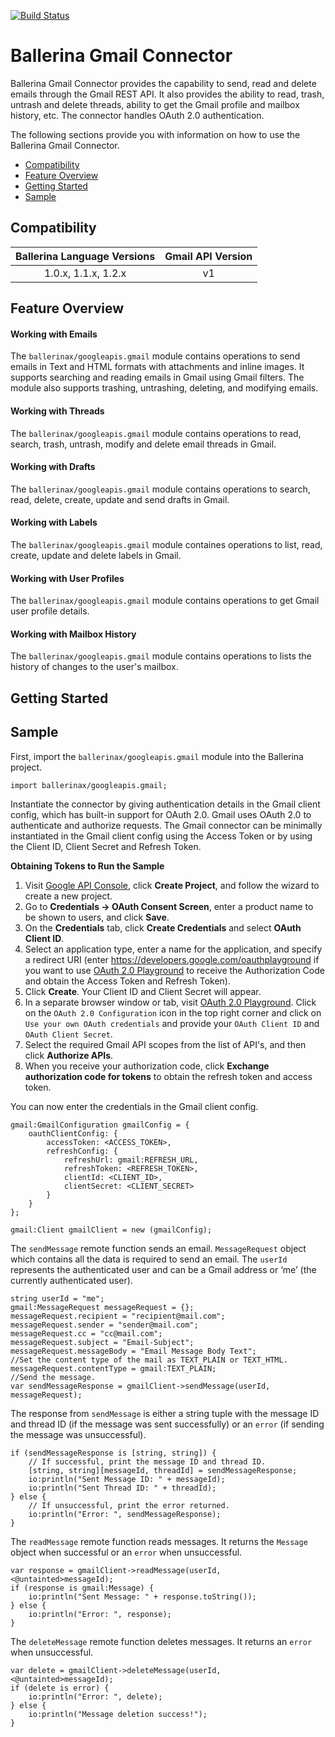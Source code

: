 [![Build Status](https://travis-ci.org/wso2-ballerina/module-gmail.svg?branch=master)](https://travis-ci.org/wso2-ballerina/module-gmail)

# Ballerina Gmail Connector

Ballerina Gmail Connector provides the capability to send, read and delete emails through the Gmail REST API. It also provides the ability to read, trash, untrash and delete threads, ability to get the Gmail profile and mailbox history, etc. The connector handles OAuth 2.0 authentication.

The following sections provide you with information on how to use the Ballerina Gmail Connector.

- [Compatibility](#compatibility)
- [Feature Overview](#feature-overview)
- [Getting Started](#getting-started)
- [Sample](#sample)

## Compatibility

| Ballerina Language Versions  | Gmail API Version |
|:---------------------------:|:------------------------------:|
|  1.0.x, 1.1.x, 1.2.x            |   v1                           |

## Feature Overview

#### Working with Emails

The `ballerinax/googleapis.gmail` module contains operations to send emails in Text and HTML formats with attachments and inline
 images. It supports searching and reading emails in Gmail using Gmail filters. The module also supports trashing, untrashing, deleting, and modifying emails.

#### Working with Threads

The `ballerinax/googleapis.gmail` module contains operations to read, search, trash, untrash, modify and delete email threads in Gmail.

#### Working with Drafts

The `ballerinax/googleapis.gmail` module contains operations to search, read, delete, create, update and send drafts in Gmail.

#### Working with Labels

The `ballerinax/googleapis.gmail` module containes operations to list, read, create, update and delete labels in Gmail.

#### Working with User Profiles

The `ballerinax/googleapis.gmail` module contains operations to get Gmail user profile details.

#### Working with Mailbox History

The `ballerinax/googleapis.gmail` module contains operations to lists the history of changes to the user's mailbox.

## Getting Started

## Sample
First, import the `ballerinax/googleapis.gmail` module into the Ballerina project.
```ballerina
import ballerinax/googleapis.gmail;
```
Instantiate the connector by giving authentication details in the Gmail client config, which has built-in support for OAuth 2.0. Gmail uses OAuth 2.0 to authenticate and authorize requests. The Gmail connector can be minimally instantiated in the Gmail client config using the Access Token or by using the Client ID, Client Secret and Refresh Token.

**Obtaining Tokens to Run the Sample**

1. Visit [Google API Console](https://console.developers.google.com), click **Create Project**, and follow the wizard to create a new project.
2. Go to **Credentials -> OAuth Consent Screen**, enter a product name to be shown to users, and click **Save**.
3. On the **Credentials** tab, click **Create Credentials** and select **OAuth Client ID**.
4. Select an application type, enter a name for the application, and specify a redirect URI (enter https://developers.google.com/oauthplayground if you want to use 
[OAuth 2.0 Playground](https://developers.google.com/oauthplayground) to receive the Authorization Code and obtain the 
Access Token and Refresh Token).
5. Click **Create**. Your Client ID and Client Secret will appear.
6. In a separate browser window or tab, visit [OAuth 2.0 Playground](https://developers.google.com/oauthplayground). Click on the `OAuth 2.0 Configuration`
 icon in the top right corner and click on `Use your own OAuth credentials` and provide your `OAuth Client ID` and `OAuth Client Secret`.
7. Select the required Gmail API scopes from the list of API's, and then click **Authorize APIs**.
8. When you receive your authorization code, click **Exchange authorization code for tokens** to obtain the refresh token and access token.

You can now enter the credentials in the Gmail client config.
```ballerina
gmail:GmailConfiguration gmailConfig = {
    oauthClientConfig: {
        accessToken: <ACCESS_TOKEN>,
        refreshConfig: {
            refreshUrl: gmail:REFRESH_URL,
            refreshToken: <REFRESH_TOKEN>,
            clientId: <CLIENT_ID>,
            clientSecret: <CLIENT_SECRET>
        }
    }
};

gmail:Client gmailClient = new (gmailConfig);
```
The `sendMessage` remote function sends an email. `MessageRequest` object which contains all the data is required
to send an email. The `userId` represents the authenticated user and can be a Gmail address or ‘me’ 
(the currently authenticated user).

```ballerina
string userId = "me";
gmail:MessageRequest messageRequest = {};
messageRequest.recipient = "recipient@mail.com";
messageRequest.sender = "sender@mail.com";
messageRequest.cc = "cc@mail.com";
messageRequest.subject = "Email-Subject";
messageRequest.messageBody = "Email Message Body Text";
//Set the content type of the mail as TEXT_PLAIN or TEXT_HTML.
messageRequest.contentType = gmail:TEXT_PLAIN;
//Send the message.
var sendMessageResponse = gmailClient->sendMessage(userId, messageRequest);
```

The response from `sendMessage` is either a string tuple with the message ID and thread ID 
(if the message was sent successfully) or an `error` (if sending the message was unsuccessful).

```ballerina
if (sendMessageResponse is [string, string]) {
    // If successful, print the message ID and thread ID.
    [string, string][messageId, threadId] = sendMessageResponse;
    io:println("Sent Message ID: " + messageId);
    io:println("Sent Thread ID: " + threadId);
} else {
    // If unsuccessful, print the error returned.
    io:println("Error: ", sendMessageResponse);
}
```

The `readMessage` remote function reads messages. It returns the `Message` object when successful or an `error` when unsuccessful.

```ballerina
var response = gmailClient->readMessage(userId, <@untainted>messageId);
if (response is gmail:Message) {
    io:println("Sent Message: " + response.toString());
} else {
    io:println("Error: ", response);
}
```

The `deleteMessage` remote function deletes messages. It returns an `error` when unsuccessful.

```ballerina    
var delete = gmailClient->deleteMessage(userId, <@untainted>messageId);
if (delete is error) {
    io:println("Error: ", delete);
} else {
    io:println("Message deletion success!");
}
```